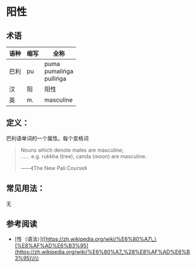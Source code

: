 # 阳性

## 术语

|语种|缩写|全称|
|-|-|-|
|巴利|pu|puma<br>pumaliṅga<br>pulliṅga|
|汉|阳|阳性|
|英|m.|masculine|


## 定义：

巴利语单词的一个属性。每个变格词

>Nouns which denote males are masculine;<br>
……
 e.g. rukkha (tree), canda (moon) are masculine.
>
>——《The New Pali Course》


## 常见用法：

无

## 参考阅读

* \[性（语法）\]\([https://zh.wikipedia.org/wiki/%E6%80%A7\_\(%E8%AF%AD%E6%B3%95](https://zh.wikipedia.org/wiki/%E6%80%A7_%28%E8%AF%AD%E6%B3%95)\)\)

